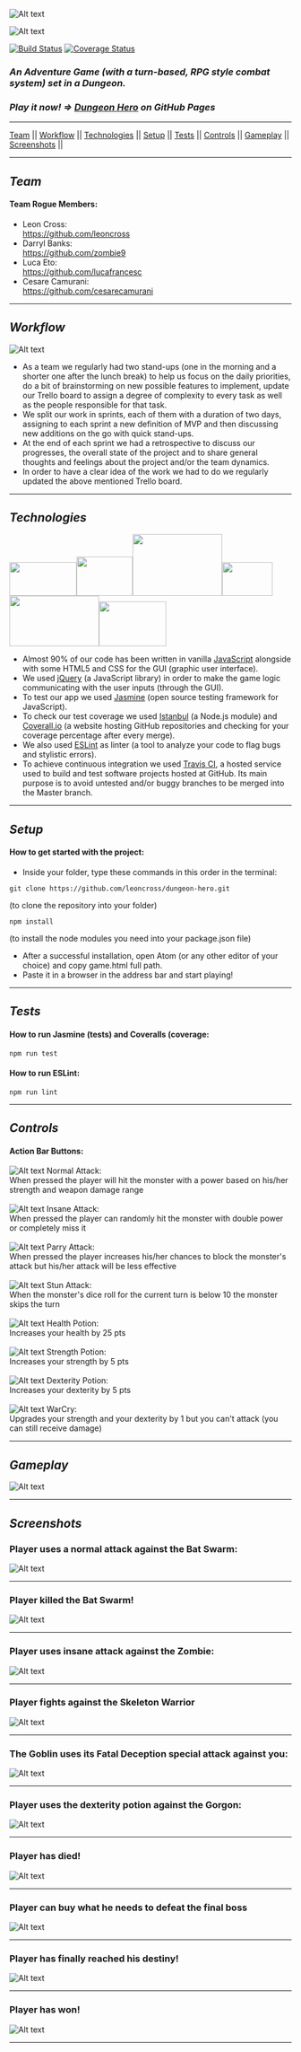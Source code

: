 ![Alt text](/static/images/dh-logo.png?raw=true "dungeon logo") <br>

![Alt text](/static/images/hero.png?raw=true "hero")

[![Build Status](https://travis-ci.com/leoncross/team-rogue.svg?branch=master)](https://travis-ci.com/leoncross/team-rogue) [![Coverage Status](https://coveralls.io/repos/github/leoncross/dungeon-hero/badge.svg?branch=master)](https://coveralls.io/github/leoncross/dungeon-hero?branch=master)

### *An Adventure Game (with a turn-based, RPG style combat system) set in a Dungeon.*

### *Play it now! => <a href="https://leoncross.github.io/dungeon-hero/" target="_blank">Dungeon Hero</a> on GitHub Pages*

<!-- <br> -->

<hr>

[Team](#team) || [Workflow](#workflow) || [Technologies](#technologies) || [Setup](#setup) || [Tests](#tests) || [Controls](#controls) || [Gameplay](#gameplay) || [Screenshots](#screenshots) ||

<hr>

## *Team*
#### Team Rogue Members:

* Leon Cross:       <br><a href="https://github.com/leoncross/">https://github.com/leoncross</a>
* Darryl Banks:     <br><a href="https://github.com/zombie9">https://github.com/zombie9</a>
* Luca Eto:         <br><a href="https://github.com/lucafrancesc/">https://github.com/lucafrancesc</a>
* Cesare Camurani:  <br><a href="https://github.com/cesarecamurani/">https://github.com/cesarecamurani</a>

<hr>

## *Workflow*

![Alt text](/static/images/trello_board.png?raw=true "trello_board") <br>

* As a team we regularly had two stand-ups (one in the morning and a shorter one after the lunch break) to help us focus on the daily priorities, do a bit of brainstorming on new possible features to implement, update our Trello board to assign a degree of complexity to every task as well as the people responsible for that task.
* We split our work in sprints, each of them with a duration of two days, assigning to each sprint a new definition of MVP and then discussing new additions on the go with quick stand-ups.
* At the end of each sprint we had a retrospective to discuss our progresses, the overall state of the project and to share general thoughts and feelings about the project and/or the team dynamics.
* In order to have a clear idea of the work we had to do we regularly updated the above mentioned Trello board.

<hr>

## *Technologies*

<img src="/static/images/js.png" width="120" height="60"><img src="/static/images/jquery.png" width="100" height="70"><img src="/static/images/jasmine.png" width="160" height="110"><img src="/static/images/istanbul.png" width="90" height="60"><img src="/static/images/eslint.png" width="160" height="90"><img src="/static/images/travis 2.png" width="120" height="80">

* Almost 90% of our code has been written in vanilla <a href="https://www.javascript.com/">JavaScript</a> alongside with some HTML5 and CSS for the GUI (graphic user interface).
* We used <a href="https://jquery.com/">jQuery</a> (a JavaScript library) in order to make the game logic communicating with the user inputs (through the GUI).
* To test our app we used <a href="https://jasmine.github.io/">Jasmine</a> (open source testing framework for JavaScript).
* To check our test coverage we used <a href="https://istanbul.js.org/">Istanbul</a> (a Node.js module) and <a href="https://coveralls.io/">Coverall.io</a> (a website hosting GitHub repositories and checking for your coverage percentage after every merge).
* We also used <a href="https://eslint.org/">ESLint</a> as linter (a tool to analyze your code to flag bugs and stylistic errors).
* To achieve continuous integration we used <a href="https://travis-ci.org/">Travis CI</a>, a hosted service used to build and test software projects hosted at GitHub. Its main purpose is to avoid untested and/or buggy branches to be merged into the Master branch.

<hr>

## *Setup*
#### How to get started with the project:

* Inside your folder, type these commands in this order in the terminal:

```
git clone https://github.com/leoncross/dungeon-hero.git
```
(to clone the repository into your folder)
```
npm install
```
(to install the node modules you need into your package.json file) <br>

* After a successful installation, open Atom (or any other editor of your choice) and copy game.html full path.
* Paste it in a browser in the address bar and start playing!

<hr>

## *Tests*
#### How to run Jasmine (tests) and Coveralls (coverage:
```
npm run test
```

#### How to run ESLint:
```
npm run lint
```

<hr>

## *Controls*
#### Action Bar Buttons:

![Alt text](/static/images/icon-attack-color.png?raw=true "icon-attack-color") Normal Attack: <br> When pressed the player will hit the monster with a power based on his/her strength and weapon damage range <br><br>
![Alt text](/static/images/insane-attack-color.png?raw=true "icon-attack-color")  Insane Attack: <br> When pressed the player can randomly hit the monster with double power or completely miss it <br><br>
![Alt text](/static/images/parry-attack-color.png?raw=true "icon-attack-color")  Parry Attack: <br> When pressed the player increases his/her chances to block the monster's attack but his/her attack will be less effective  <br><br>
![Alt text](/static/images/stun-attack-color.png?raw=true "icon-attack-color")  Stun Attack: <br> When the monster's dice roll for the current turn is below 10 the monster skips the turn <br><br>
![Alt text](/static/images/health-potion-color.png?raw=true "icon-attack-color")  Health Potion: <br> Increases your health by 25 pts  <br><br>
![Alt text](/static/images/dex-potion-color.png?raw=true "icon-attack-color")  Strength Potion: <br> Increases your strength by 5 pts <br><br>
![Alt text](/static/images/str-potion-color.png?raw=true "icon-attack-color")  Dexterity Potion: <br> Increases your dexterity by 5 pts <br><br>
![Alt text](/static/images/warcry-color.png?raw=true "icon-attack-color")  WarCry: <br> Upgrades your strength and your dexterity by 1 but you can't attack (you can still receive damage) <br>

<hr>

## *Gameplay*

![Alt text](/static/images/kapture.gif?raw=true "Screenshot")

<hr>

## *Screenshots*

### Player uses a normal attack against the Bat Swarm:
![Alt text](/static/images/normal_attack.png?raw=true "Screenshot") <hr>

### Player killed the Bat Swarm!
![Alt text](/static/images/win_screen.png?raw=true "Screenshot") <hr>

### Player uses insane attack against the Zombie:
![Alt text](/static/images/insane_attack.png?raw=true "Screenshot") <hr>

### Player fights against the Skeleton Warrior
![Alt text](/static/images/skeleton_warrior.png?raw=true "Screenshot") <hr>

### The Goblin uses its Fatal Deception special attack against you:
![Alt text](/static/images/special_attack.png?raw=true "Screenshot") <hr>

### Player uses the dexterity potion against the Gorgon:
![Alt text](/static/images/gorgon_dex.png?raw=true "Screenshot") <hr>

### Player has died!
![Alt text](/static/images/death_screen.png?raw=true "Screenshot") <hr>

### Player can buy what he needs to defeat the final boss
![Alt text](/static/images/goblin_shop.png?raw=true "Screenshot") <hr>

### Player has finally reached his destiny!
![Alt text](/static/images/dragon_shoot.png?raw=true "Screenshot") <hr>

### Player has won!
![Alt text](/static/images/winner_screen.png?raw=true "Screenshot") <hr>
